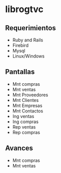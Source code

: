 librogtvc
=========


## Requerimientos

* Ruby and Rails
* Firebird
* Mysql
* Linux/Windows


## Pantallas

+ Mnt compras
+ Mnt ventas
+ Mnt Proveedores
+ Mnt Clientes
+ Mnt Empresas
+ Mnt Contactos
+ Ing ventas
+ Ing compras
+ Rep ventas
+ Rep compras

## Avances

+ Mnt compras
+ Mnt ventas
